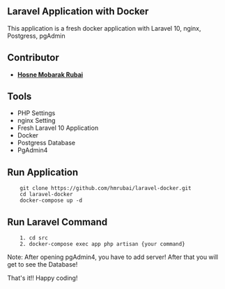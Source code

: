 ## Laravel Application with Docker

This application is a fresh docker application with Laravel 10, nginx, Postgress, pgAdmin

## Contributor

- **[Hosne Mobarak Rubai](https://github.com/hmrubai/)**

## Tools

- PHP Settings
- nginx Setting
- Fresh Laravel 10 Application
- Docker 
- Postgress Database
- PgAdmin4

## Run Application

```
    git clone https://github.com/hmrubai/laravel-docker.git
    cd laravel-docker
    docker-compose up -d
```

## Run Laravel Command 

```
    1. cd src
    2. docker-compose exec app php artisan {your command}
```

Note: After opening pgAdmin4, you have to add server! After that you will get to see the Database!

That's it!! Happy coding!